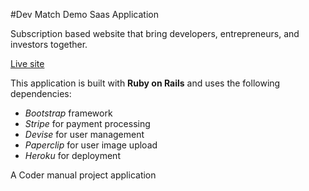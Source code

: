 #Dev Match Demo Saas Application

Subscription based website that bring developers, entrepreneurs, and investors together.

[Live site](https://dev-matching.herokuapp.com/)

This application is built with **Ruby on Rails** and uses the following dependencies:
* *Bootstrap* framework
* *Stripe* for payment processing
* *Devise* for user management
* *Paperclip* for user image upload
* *Heroku* for deployment

A Coder manual project application
